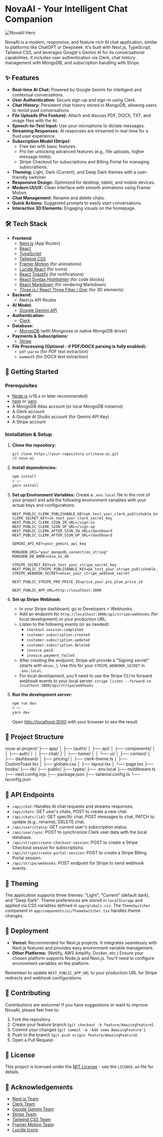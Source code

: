 # NovaAI - Your Intelligent Chat Companion

![NovaAI Hero](public/hero.png)

NovaAI is a modern, responsive, and feature-rich AI chat application, similar to platforms like ChatGPT or Deepseek. It's built with Next.js, TypeScript, Tailwind CSS, and leverages Google's Gemini AI for its conversational capabilities. It includes user authentication via Clerk, chat history management with MongoDB, and subscription handling with Stripe.

## ✨ Features

*   **Real-time AI Chat:** Powered by Google Gemini for intelligent and contextual conversations.
*   **User Authentication:** Secure sign-up and sign-in using Clerk.
*   **Chat History:** Persistent chat history stored in MongoDB, allowing users to revisit past conversations.
*   **File Uploads (Pro Feature):** Attach and discuss PDF, DOCX, TXT, and image files with the AI.
*   **Speech-to-Text Input:** Use your microphone to dictate messages.
*   **Streaming Responses:** AI responses are streamed in real-time for a fluid user experience.
*   **Subscription Model (Stripe):**
    *   Free tier with basic features.
    *   Pro tier unlocking advanced features (e.g., file uploads, higher message limits).
    *   Stripe Checkout for subscriptions and Billing Portal for managing subscriptions.
*   **Theming:** Light, Dark (Current), and Deep Dark themes with a user-friendly switcher.
*   **Responsive Design:** Optimized for desktop, tablet, and mobile devices.
*   **Modern UI/UX:** Clean interface with smooth animations using Framer Motion.
*   **Chat Management:** Rename and delete chats.
*   **Quick Actions:** Suggested prompts to easily start conversations.
*   **Interactive 3D Elements:** Engaging visuals on the homepage.

## 🛠️ Tech Stack

*   **Frontend:**
    *   [Next.js](https://nextjs.org/) (App Router)
    *   [React](https://reactjs.org/)
    *   [TypeScript](https://www.typescriptlang.org/)
    *   [Tailwind CSS](https://tailwindcss.com/)
    *   [Framer Motion](https://www.framer.com/motion/) (for animations)
    *   [Lucide React](https://lucide.dev/) (for icons)
    *   [React Toastify](https://fkhadra.github.io/react-toastify/) (for notifications)
    *   [React Syntax Highlighter](https://github.com/react-syntax-highlighter/react-syntax-highlighter) (for code blocks)
    *   [React Markdown](https://github.com/remarkjs/react-markdown) (for rendering Markdown)
    *   [Three.js / React Three Fiber / Drei](https://github.com/pmndrs/react-three-fiber) (for 3D elements)
*   **Backend:**
    *   Next.js API Routes
*   **AI Model:**
    *   [Google Gemini API](https://ai.google.dev/)
*   **Authentication:**
    *   [Clerk](https://clerk.com/)
*   **Database:**
    *   [MongoDB](https://www.mongodb.com/) (with Mongoose or native MongoDB driver)
*   **Payments & Subscriptions:**
    *   [Stripe](https://stripe.com/)
*   **File Processing (Optional - if PDF/DOCX parsing is fully enabled):**
    *   `pdf-parse` (for PDF text extraction)
    *   `mammoth` (for DOCX text extraction)

## 🚀 Getting Started

### Prerequisites

*   [Node.js](https://nodejs.org/) (v18.x or later recommended)
*   [npm](https://www.npmjs.com/) or [yarn](https://yarnpkg.com/)
*   A MongoDB Atlas account (or local MongoDB instance)
*   A Clerk account
*   A Google AI Studio account (for Gemini API Key)
*   A Stripe account

### Installation & Setup

1.  **Clone the repository:**
    ```bash
    git clone https://your-repository-url/nova-ai.git
    cd nova-ai
    ```

2.  **Install dependencies:**
    ```bash
    npm install
    # or
    yarn install
    ```

3.  **Set up Environment Variables:**
    Create a `.env.local` file in the root of your project and add the following environment variables with your actual keys and configurations:

    ```env
    NEXT_PUBLIC_CLERK_PUBLISHABLE_KEY=pk_test_your_clerk_publishable_key
    CLERK_SECRET_KEY=sk_test_your_clerk_secret_key
    NEXT_PUBLIC_CLERK_SIGN_IN_URL=/sign-in
    NEXT_PUBLIC_CLERK_SIGN_UP_URL=/sign-up
    NEXT_PUBLIC_CLERK_AFTER_SIGN_IN_URL=/dashboard
    NEXT_PUBLIC_CLERK_AFTER_SIGN_UP_URL=/dashboard

    GEMINI_API_KEY=your_gemini_api_key

    MONGODB_URI="your_mongodb_connection_string"
    MONGODB_DB_NAME=nova_ai_db

    STRIPE_SECRET_KEY=sk_test_your_stripe_secret_key
    NEXT_PUBLIC_STRIPE_PUBLISHABLE_KEY=pk_test_your_stripe_publishable_key
    STRIPE_WEBHOOK_SECRET=whsec_your_stripe_webhook_secret

    NEXT_PUBLIC_STRIPE_PRO_PRICE_ID=price_your_pro_plan_price_id

    NEXT_PUBLIC_APP_URL=http://localhost:3000
    ```

4.  **Set up Stripe Webhook:**
    *   In your Stripe dashboard, go to Developers > Webhooks.
    *   Add an endpoint for `http://localhost:3000/api/stripe/webhooks` (for local development) or your production URL.
    *   Listen to the following events (or as needed):
        *   `checkout.session.completed`
        *   `customer.subscription.created`
        *   `customer.subscription.updated`
        *   `customer.subscription.deleted`
        *   `invoice.paid`
        *   `invoice.payment_failed`
    *   After creating the endpoint, Stripe will provide a "Signing secret" (starts with `whsec_`). Use this for your `STRIPE_WEBHOOK_SECRET` in `.env.local`.
    *   For local development, you'll need to use the Stripe CLI to forward webhook events to your local server: `stripe listen --forward-to localhost:3000/api/stripe/webhooks`

5.  **Run the development server:**
    ```bash
    npm run dev
    # or
    yarn dev
    ```
    Open [http://localhost:3000](http://localhost:3000) with your browser to see the result.

## 📂 Project Structure
nova-ai-project/
├── app/
│ ├── (auth)/
│ ├── api/
│ ├── components/
│ │ ├── auth/
│ │ ├── chat/
│ │ ├── home/
│ │ └── ui/
│ ├── context/
│ ├── dashboard/
│ ├── pricing/
│ ├── clerk-theme.ts
│ ├── CustomToast.tsx
│ ├── globals.css
│ ├── layout.tsx
│ └── page.tsx
├── hooks/
├── lib/
├── public/
├── types/
├── .env.local
├── middleware.ts
├── next.config.mjs
├── package.json
├── tailwind.config.ts
└── tsconfig.json

## 📜 API Endpoints

*   `/api/chat`: Handles AI chat requests and streams responses.
*   `/api/chats`: GET user's chats, POST to create a new chat.
*   `/api/chats/[id]`: GET specific chat, POST messages to chat, PATCH to update (e.g., rename), DELETE chat.
*   `/api/user/status`: GET current user's subscription status.
*   `/api/user/sync`: POST to synchronize Clerk user data with the local database.
*   `/api/stripe/create-checkout-session`: POST to create a Stripe Checkout session for subscriptions.
*   `/api/stripe/create-portal-session`: POST to create a Stripe Billing Portal session.
*   `/api/stripe/webhooks`: POST endpoint for Stripe to send webhook events.

## 🎨 Theming

The application supports three themes: "Light", "Current" (default dark), and "Deep Dark". Theme preferences are stored in `localStorage` and applied via CSS variables defined in `app/globals.css`. The `ThemeSwitcher` component in `app/components/ui/ThemeSwitcher.tsx` handles theme changes.

## 🚀 Deployment

*   **Vercel:** Recommended for Next.js projects. It integrates seamlessly with Next.js features and provides easy environment variable management.
*   **Other Platforms:** (Netlify, AWS Amplify, Docker, etc.) Ensure your chosen platform supports Node.js and Next.js. You'll need to configure environment variables on the platform.

Remember to update `NEXT_PUBLIC_APP_URL` to your production URL for Stripe redirects and webhook configurations.

## 🤝 Contributing

Contributions are welcome! If you have suggestions or want to improve NovaAI, please feel free to:

1.  Fork the repository.
2.  Create your feature branch (`git checkout -b feature/AmazingFeature`).
3.  Commit your changes (`git commit -m 'Add some AmazingFeature'`).
4.  Push to the branch (`git push origin feature/AmazingFeature`).
5.  Open a Pull Request.

## 📄 License

This project is licensed under the [MIT License](LICENSE.md) - see the `LICENSE.md` file for details.

## 🙏 Acknowledgements

*   [Next.js Team](https://nextjs.org/)
*   [Clerk Team](https://clerk.com/)
*   [Google Gemini Team](https://ai.google.dev/)
*   [Stripe Team](https://stripe.com/)
*   [Tailwind CSS Team](https://tailwindcss.com/)
*   [Framer Motion Team](https://www.framer.com/motion/)
*   [Lucide Icons](https://lucide.dev/)
